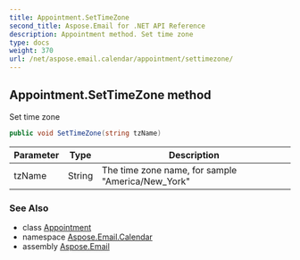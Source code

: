 ```yaml
---
title: Appointment.SetTimeZone
second_title: Aspose.Email for .NET API Reference
description: Appointment method. Set time zone
type: docs
weight: 370
url: /net/aspose.email.calendar/appointment/settimezone/
---
```

## Appointment.SetTimeZone method

Set time zone

```csharp
public void SetTimeZone(string tzName)
```

| Parameter | Type | Description |
| --- | --- | --- |
| tzName | String | The time zone name, for sample "America/New_York" |

### See Also

* class [Appointment](../)
* namespace [Aspose.Email.Calendar](../../appointment/)
* assembly [Aspose.Email](../../../)


